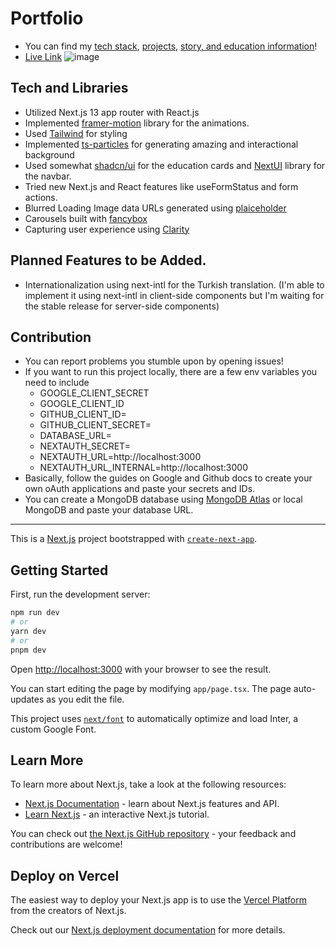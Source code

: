 # Portfolio

- You can find my [tech stack](https://furki.vercel.app/), [projects](https://furki.vercel.app/projects), [story, and education information](https://furki.vercel.app/about)!
- [Live Link](https://www.furkancengiz.software)
![image](https://github.com/4Furki4/the-portfolio/assets/84590614/230b3a38-4e5c-4d49-9049-80d9b07b3c5a)

## Tech and Libraries

- Utilized Next.js 13 app router with React.js
- Implemented [framer-motion](https://www.framer.com/motion/) library for the animations.
- Used [Tailwind](https://tailwindcss.com/) for styling
- Implemented [ts-particles](https://github.com/tsparticles/tsparticles) for generating amazing and interactional background
- Used somewhat [shadcn/ui](https://ui.shadcn.com/) for the education cards and [NextUI](https://nextui.org/docs/components/navbar#controlled-menu) library for the navbar.
- Tried new Next.js and React features like useFormStatus and form actions.
- Blurred Loading Image data URLs generated using [plaiceholder]([url](https://plaiceholder.co/))
- Carousels built with [fancybox](https://fancyapps.com/)
- Capturing user experience using [Clarity](https://clarity.microsoft.com/)

 ## Planned Features to be Added.

 - Internationalization using next-intl for the Turkish translation. (I'm able to implement it using next-intl in client-side components but I'm waiting for the stable release for server-side components)
 ## Contribution

 - You can report problems you stumble upon by opening issues! 
 - If you want to run this project locally, there are a few env variables you need to include
   - GOOGLE_CLIENT_SECRET
   - GOOGLE_CLIENT_ID
   - GITHUB_CLIENT_ID=
   - GITHUB_CLIENT_SECRET=
   - DATABASE_URL=
   - NEXTAUTH_SECRET=
   - NEXTAUTH_URL=http://localhost:3000
   - NEXTAUTH_URL_INTERNAL=http://localhost:3000
 - Basically, follow the guides on Google and Github docs to create your own oAuth applications and paste your secrets and IDs.
 - You can create a MongoDB database using [MongoDB Atlas](https://www.mongodb.com/atlas) or local MongoDB and paste your database URL.

-------------------------------------------
This is a [Next.js](https://nextjs.org/) project bootstrapped with [`create-next-app`](https://github.com/vercel/next.js/tree/canary/packages/create-next-app).

## Getting Started

First, run the development server:

```bash
npm run dev
# or
yarn dev
# or
pnpm dev
```

Open [http://localhost:3000](http://localhost:3000) with your browser to see the result.

You can start editing the page by modifying `app/page.tsx`. The page auto-updates as you edit the file.

This project uses [`next/font`](https://nextjs.org/docs/basic-features/font-optimization) to automatically optimize and load Inter, a custom Google Font.

## Learn More

To learn more about Next.js, take a look at the following resources:

- [Next.js Documentation](https://nextjs.org/docs) - learn about Next.js features and API.
- [Learn Next.js](https://nextjs.org/learn) - an interactive Next.js tutorial.

You can check out [the Next.js GitHub repository](https://github.com/vercel/next.js/) - your feedback and contributions are welcome!

## Deploy on Vercel

The easiest way to deploy your Next.js app is to use the [Vercel Platform](https://vercel.com/new?utm_medium=default-template&filter=next.js&utm_source=create-next-app&utm_campaign=create-next-app-readme) from the creators of Next.js.

Check out our [Next.js deployment documentation](https://nextjs.org/docs/deployment) for more details.
